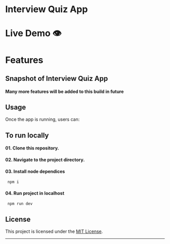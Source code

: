 # Interview Quiz App

# Live Demo 👁️

# Features

## Snapshot of Interview Quiz App

#### Many more features will be added to this build in future

## Usage

Once the app is running, users can:

## To run locally

#### 01. Clone this repository.

#### 02. Navigate to the project directory.

#### 03. Install node dependices

```npm
 npm i
```

#### 04. Run project in localhost

```npm
 npm run dev
```

## License

This project is licensed under the [MIT License](LICENSE).

---
